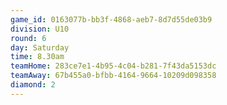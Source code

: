 ```yaml
---
game_id: 0163077b-bb3f-4868-aeb7-8d7d55de03b9
division: U10
round: 6
day: Saturday
time: 8.30am
teamHome: 283ce7e1-4b95-4c04-b281-7f43da5153dc
teamAway: 67b455a0-bfbb-4164-9664-10209d098358
diamond: 2
---
```

